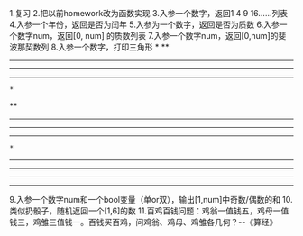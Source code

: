 1.复习
2.把以前homework改为函数实现
3.入参一个数字，返回1 4 9 16......列表
4.入参一个年份，返回是否为闰年
5.入参为一个数字，返回是否为质数
6.入参一个数字num，返回[0, num] 的质数列表
7.入参一个数字num，返回[0,num]的斐波那契数列
8.入参一个数字，打印三角形
*
**
***
****
*****

    *
   **
  ***
 ****
*****

    *
   ***
  *****
 *******
*********
9.入参一个数字num和一个bool变量（单or双），输出[1,num]中奇数/偶数的和
10.类似扔骰子，随机返回一个[1,6]的数
11.百鸡百钱问题：鸡翁一值钱五，鸡母一值钱三，鸡雏三值钱一。百钱买百鸡，问鸡翁、鸡母、鸡雏各几何？--《算经》
